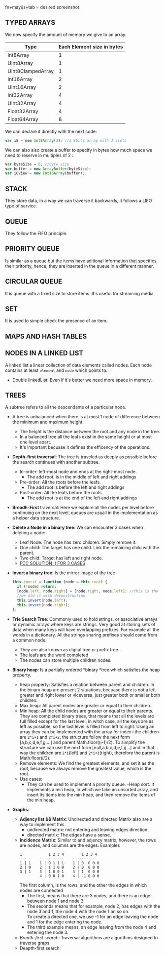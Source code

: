 fn+mayús+tab = desired screenshot

## TYPED ARRAYS

We now specify the amount of memory we give to an array.

| Type              | Each Element size in bytes |
| ----------------- | -------------------------- |
| Int8Array         | 1                          |
| Uint8Array        | 1                          |
| Uint8ClampedArray | 1                          |
| Int16Array        | 2                          |
| Uint16Array       | 2                          |
| Int32Array        | 4                          |
| Uint32Array       | 4                          |
| Float32Array      | 4                          |
| Float64Array      | 8                          |

We can declare it directly with the next code:

```js
var i8 = new Int8Array(3); //a 8bits array with 3 slots
```

We can also also create a buffer to specify in bytes how much space we need to reserve in multiples of 2 :

```js
var byteSize = 6; //byte size
var buffer = new ArrayBuffer(byteSize);
var i8View = new Int16Array(buffer);
```

## STACK

They store data, in a way we can traverse it backwards, it follows a LIFO
type of service.

## QUEUE

They follow the FIFO principle.

## PRIORITY QUEUE

Is similar as a queue but the items have aditional information that specifies
their pritority, hence, they are inserted in the queue in a different manner.

## CIRCULAR QUEUE

It is queue with a fixed size to store items. It's useful for streaming media.

## SET

It is used to simple check the presence of an item.

## MAPS AND HASH TABLES

## NODES IN A LINKED LIST

A linked list a linear collection of data elements called nodes.
Each node contains at least `element` and `node` which points to.

- Double linkedList: Even if it's better we need more space in memory.

## TREES

A subtree refers to all the descendants of a particular node.

- A tree is unbalanced when there is at most 1 node of difference between the minimum and maximum height.
  - The height is the distance between the root and any node in the tree.
  - In a balanced tree all the leafs exist in the same height or at most one level apart.
  - It's important becuase it defines the efficency of the operations.
- **Depth-first traversal**: The tree is traveled as deeply as possible before the search continues with another subtree.
  - In-order: left-most node and ends at the right-most node.
    - The add root, is in the middle of left and right addings
  - Pre-order: All the roots before the leafs.
    - The add root is before the left and right addings
  - Post-order: All the leafs before the roots.
    - The add root is at the end of the left and right addings
- **Breadh-First** traversal: Here we explore all the nodes per level before
  continuing on the next level, queues are usuall in the implementation
  as a helper data structure.
- **Delete a Node in a binary tree**: We can encounter 3 cases
  when deleting a node:
  - Leaf Node: The node has zero children. Simply remove it.
  - One child: The target has one child. Link the remaining child
    with the parent.
  - Two child: Target has left and right node.
  - [FCC SOLUTION :( FOR 3 CASES](https://forum.freecodecamp.org/t/freecodecamp-challenge-guide-delete-a-node-with-two-children-in-a-binary-search-tree/301639)
- **Invert a binary tree**: Is the mirror image of the tree
  ```js
  this.invert = function (node = this.root) {
    if (!node) return;
    [node.left, node.right] = [node.right, node.left]; //this is the entire logic to solve the problem
    //we did it with deconstruction
    this.invert(node.left);
    this.invert(node.right);
  };
  ```
- **Trie Search Tree**: Commonly used to hold strings, or associative arrays or
  dynamic arrays where keys are strings. Very good at storing sets of data
  when many keys will have overlapping prefixes. For example all the words
  in a dictionary. All the strings sharing prefixes should come from a common node.

  - They are also known as digital tree or prefix tree.
  - The leafs are the word completed
  - The nodes can store multiple children nodes.

- **Binary heap**: Is a partially ordered *binary *tree which satisfies the heap property.
  - heap property: Satisfies a relation between parent and children.
    In the binary heap are present 2 situations, becuase there is not a left greater and right lower
    or viceversa, just greater both or smaller both children:
  - Max heap: All parent nodes are greater or equal to their children.
  - Min heap: All the child nodes are greater or equal to their parents.
    They are completed binary trees, that means that all the levels are full filled
    except for the last level, in witch case, all the keys are as left as possible, so
    the last level is filled from left to right.
    Using an array they can be implemented with the array for index i the children
    are `2*i+1` and `2*i+2`, the structure follow the next form [a,b,c,d,e,f,g,...] and parent
    Math.floor((i-1)/2).
    To simplify the structure we can use the next form [null,a,b,c,d,e,f,g...]
    and in that way the children are `2*i`(left) and `2*i+1`(right), therefore the parent is
    Math.floor(i/2).
  - Remove elements: We find the greatest elements, and set it as the root, because
    we always remove the greatest value, which is the root.
  - Use cases:
    - They can be used to implement a priority queue.
      -Heap sort: It implements a min heap, in which we take an unsorted array, and insert its items
      into the min heap, and then remove the items of the min heap.
- **Graphs**:
  - **Adjency list && Matrix**: Undirected and directed Matrix also are a way to implement this.
    - undirected matrix: not entering and leaving edges direction
    - directed matrix: The edges have a sense.
  - **Incidence Matrix**: Similar to and adjency matrix, however, the rows are nodes, and columns
    are the edges. Examples
    ```
    1            1 2 3 4        1 2 3 4 
    ---      -----------    ----------- 
    1 | 1    1 | 0 1 1 1    1 | 0  0 0 0 
    2 | 0    2 | 1 1 0 0    2 | 0  0 0 0 
    3 | 1    3 | 1 0 0 1    3 | 1  0 0 0 
             4 | 0 0 1 0    4 | -1 0 0 0 
    ```
    The first column, is the rows, and the other the edges in which nodes are connected
      - The first, means that there are 3 nodes, and there is an edge between node 1 and node 3
      - The seconds means that for example, node 2, has edges with the node 3 and 1, the node 4 with the node 1 an so on.  
    To create a directed one, we use -1 for an edge leaving the node and 1 for the edge entering the node.
      - The third example means, an edge leaving from the node 4 and entering the node 3.
  - *Breath-first search*: Traversal algorithms are algorithms designed to traverse graps
  - Deapth-first search: 



